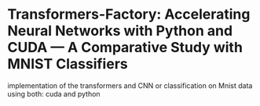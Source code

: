 # Transformers-Factory: Accelerating Neural Networks with Python and CUDA — A Comparative Study with MNIST Classifiers

implementation of the transformers and CNN or classification on Mnist data using both: cuda and python

